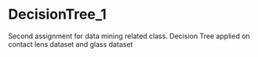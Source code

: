 # DecisionTree_1
Second assignment for data mining related class. Decision Tree applied on contact lens dataset and glass dataset
